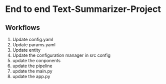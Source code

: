 # End to end Text-Summarizer-Project
## Workflows

1.   Update config.yaml
2.   Update params.yaml
3.   Update entity
4.   Update the configuration manager in src config
5.   update the conponents
6.   update the pipeline
7.   update the main.py
8.   update the app.py
